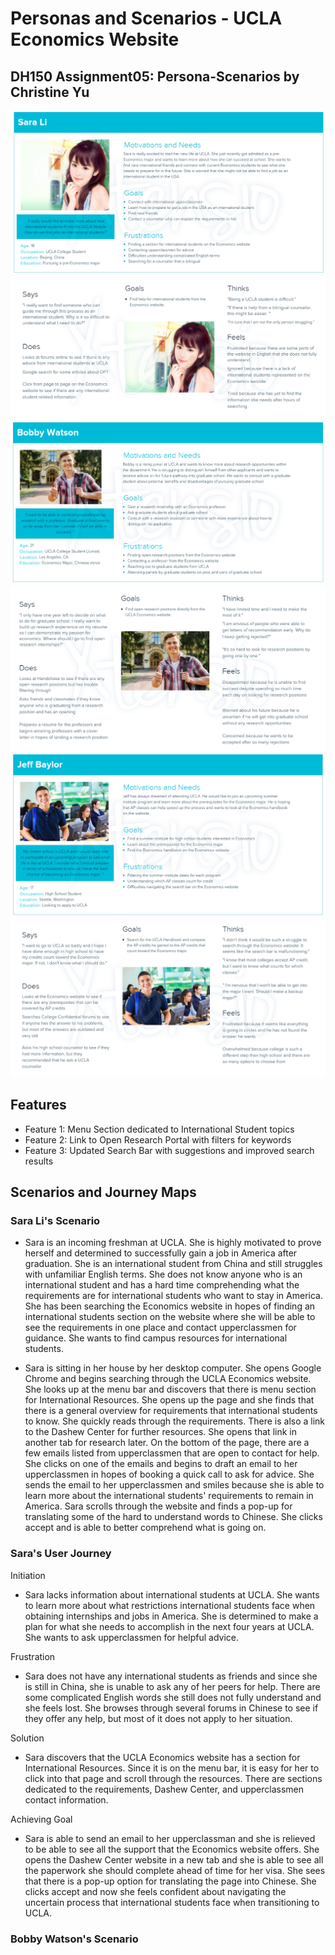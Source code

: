 # Personas and Scenarios - UCLA Economics Website
## DH150 Assignment05: Persona-Scenarios by Christine Yu

<img src="./Persona 1.png" width=”50%”>
<img src="./Empathy Map 1.png" width=”50%”>
<img src="./Persona 2.png" width=”50%”>
<img src="./Empathy Map 2.png" width=”50%”>
<img src="./Persona 3.png" width=”50%”>
<img src="./Empathy Map 3.png" width=”50%”>


## Features
- Feature 1: Menu Section dedicated to International Student topics
- Feature 2: Link to Open Research Portal with filters for keywords
- Feature 3: Updated Search Bar with suggestions and improved search results 
 
## Scenarios and Journey Maps
### Sara Li's Scenario 

- Sara is an incoming freshman at UCLA. She is highly motivated to prove herself and determined to successfully gain a job in America after graduation. She is an international student from China and still struggles with unfamiliar English terms. She does not know anyone who is an international student and has a hard time comprehending what the requirements are for international students who want to stay in America. She has been searching the Economics website in hopes of finding an international students section on the website where she will be able to see the requirements in one place and contact upperclassmen for guidance. She wants to find campus resources for international students. 

- Sara is sitting in her house by her desktop computer. She opens Google Chrome and begins searching through the UCLA Economics website. She looks up at the menu bar and discovers that there is menu section for International Resources. She opens up the page and she finds that there is a general overview for requirements that international students to know. She quickly reads through the requirements. There is also a link to the Dashew Center for further resources. She opens that link in another tab for research later. On the bottom of the page, there are a few emails listed from upperclassmen that are open to contact for help. She clicks on one of the emails and begins to draft an email to her upperclassmen in hopes of booking a quick call to ask for advice. She sends the email to her upperclassmen and smiles because she is able to learn more about the international students' requirements to remain in America. Sara scrolls through the website and finds a pop-up for translating some of the hard to understand words to Chinese. She clicks accept and is able to better comprehend what is going on. 

### Sara's User Journey

Initiation 
- Sara lacks information about international students at UCLA. She wants to learn more about what restrictions international students face when obtaining internships and jobs in America. She is determined to make a plan for what she needs to accomplish in the next four years at UCLA. She wants to ask upperclassmen for helpful advice. 

Frustration
- Sara does not have any international students as friends and since she is still in China, she is unable to ask any of her peers for help. There are some complicated English words she still does not fully understand and she feels lost. She browses through several forums in Chinese to see if they offer any help, but most of it does not apply to her situation. 

Solution
- Sara discovers that the UCLA Economics website has a section for International Resources. Since it is on the menu bar, it is easy for her to click into that page and scroll through the resources. There are sections dedicated to the requirements, Dashew Center, and upperclassmen contact information.  

Achieving Goal
- Sara is able to send an email to her upperclassman and she is relieved to be able to see all the support that the Economics website offers. She opens the Dashew Center website in a new tab and she is able to see all the paperwork she should complete ahead of time for her visa. She sees that there is a pop-up option for translating the page into Chinese. She clicks accept and now she feels confident about navigating the uncertain process that international students face when transitioning to UCLA. 


### Bobby Watson's Scenario


